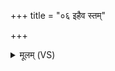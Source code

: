 +++
title = "०६ इहैव स्तम्"

+++
<details><summary>मूलम् (VS)</summary>

इ॒हैव स्तं॑ प्राणापानौ॒ माप॑ गातमि॒तो यु॒वम्।  
शरी॑रम॒स्याङ्गा॑नि ज॒रसे॑ वहतं॒ पुनः॑ ॥
</details>